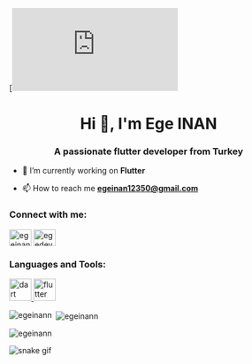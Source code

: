 [![MasterHead](https://www.freepik.com/free-vector/app-development-banner_5467426.htm#query=flutter%20developer&position=31&from_view=keyword&track=ais_hybrid&uuid=1665030a-ac49-4dfb-ac46-080e4cb229fe)
<h1 align="center">Hi 👋, I'm Ege INAN</h1>
<h3 align="center">A passionate flutter developer from Turkey</h3>

- 🔭 I’m currently working on **Flutter**

- 📫 How to reach me **egeinan12350@gmail.com**

<h3 align="left">Connect with me:</h3>
<p align="left">
<a href="https://linkedin.com/in/egeinann" target="blank"><img align="center" src="https://raw.githubusercontent.com/rahuldkjain/github-profile-readme-generator/master/src/images/icons/Social/linked-in-alt.svg" alt="egeinann" height="30" width="40" /></a>
<a href="https://instagram.com/egedeveloper" target="blank"><img align="center" src="https://raw.githubusercontent.com/rahuldkjain/github-profile-readme-generator/master/src/images/icons/Social/instagram.svg" alt="egedeveloper" height="30" width="40" /></a>
</p>

<h3 align="left">Languages and Tools:</h3>
<p align="left"> <a href="https://dart.dev" target="_blank" rel="noreferrer"> <img src="https://www.vectorlogo.zone/logos/dartlang/dartlang-icon.svg" alt="dart" width="40" height="40"/> </a> <a href="https://flutter.dev" target="_blank" rel="noreferrer"> <img src="https://www.vectorlogo.zone/logos/flutterio/flutterio-icon.svg" alt="flutter" width="40" height="40"/> </a> </p>

<p><img align="left" src="https://github-readme-stats.vercel.app/api/top-langs?username=egeinann&show_icons=true&locale=en&layout=compact" alt="egeinann" /></p>

<p>&nbsp;<img align="center" src="https://github-readme-stats.vercel.app/api?username=egeinann&show_icons=true&locale=en" alt="egeinann" /></p>

<p><img align="center" src="https://github-readme-streak-stats.herokuapp.com/?user=egeinann&" alt="egeinann" /></p>



![snake gif](https://github.com/egeinann/egeinann/blob/output/github-contribution-grid-snake.gif)
